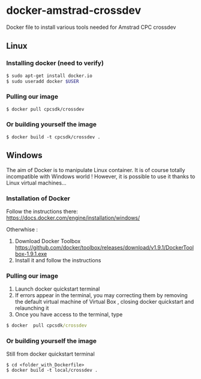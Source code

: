 
# docker-amstrad-crossdev
Docker file to install various tools needed for Amstrad CPC crossdev

## Linux

### Installing docker (need to verify)
```bash
$ sudo apt-get install docker.io
$ sudo useradd docker $USER 
```


### Pulling our image

```bash
$ docker pull cpcsdk/crossdev
```


### Or building yourself the image

```
$ docker build -t cpcsdk/crossdev .
```

## Windows

The aim of Docker is to manipulate Linux container. It is of course totally incompatible with Windows world !
However, it is possible to use it thanks to Linux virtual machines...

### Installation of Docker

Follow the instructions there: https://docs.docker.com/engine/installation/windows/

Otherwhise :

  1. Download Docker Toolbox https://github.com/docker/toolbox/releases/download/v1.9.1/DockerToolbox-1.9.1.exe
  2. Install it and follow the instructions  
  
  
### Pulling our image

 1. Launch docker quickstart terminal
 2. If errors appear in the terminal, you may correcting them by removing the default virtual machine of Virtual Box , closing docker quickstart and relaunching it
 2. Once you have access to the terminal, type
 
```bat
$ docker  pull cpcsdk/crossdev
```

### Or building yourself the image

Still from docker quickstart terminal
```
$ cd <folder_with_Dockerfile>
$ docker build -t local/crossdev .
```
